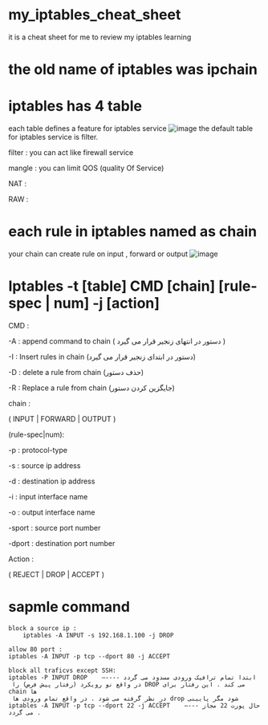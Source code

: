 # my_iptables_cheat_sheet
it is a cheat sheet for me to review my iptables learning
# the old name of iptables was ipchain 
# iptables has 4 table 
each table defines a feature for iptables service
![image](https://github.com/ehsanDadashi/my_iptables_cheat_sheet/assets/29996315/18bcda8a-6364-44e1-b5fe-18f56639a178)
the default table for iptables service is filter.

filter : you can act like firewall service

mangle : you can limit QOS (quality Of Service)

NAT :

RAW :
# each rule in iptables named as chain
your chain can create rule on input , forward or output
![image](https://github.com/ehsanDadashi/my_iptables_cheat_sheet/assets/29996315/05244ebc-0f8b-4a06-971e-79887897fb7d)

# Iptables -t [table] CMD [chain] [rule-spec | num] -j [action]
CMD :

  -A : append command to chain ( دستور در انتهای زنجیر قرار می گیرد )
  
  -I : Insert rules in chain (دستور در ابتدای زنجیر قرار می گیرد)
  
  -D : delete a rule from chain (حذف دستور)
  
  -R : Replace a rule from chain (جایگزین کردن دستور)
  
chain :

 ( INPUT | FORWARD | OUTPUT )

(rule-spec|num):

  -p : protocol-type

  -s : source ip address

  -d : destination ip address

  -i : input interface name

  -o : output interface name

  -sport : source port number

  -dport : destination port number

Action :

  ( REJECT | DROP | ACCEPT )

# sapmle command 
    block a source ip : 
		iptables -A INPUT -s 192.168.1.100 -j DROP

    allow 80 port :
    iptables -A INPUT -p tcp --dport 80 -j ACCEPT

    block all traficvs except SSH:
    iptables -P INPUT DROP    —---- ابتدا تمام ترافیک ورودی مسدود می گردد
     در واقع نو رویکرد (رفتار پیش فرض) را DROP می کند . این رفتار برای chain ها 
     در نظر گرفته می شود . در واقع تمام ورودی ها drop شود مگر پایینی
    iptables -A INPUT -p tcp --dport 22 -j ACCEPT    —--- حال پورت 22 مجاز می گردد .

